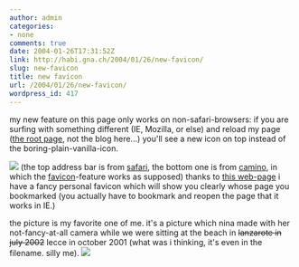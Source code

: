 ```yaml
---
author: admin
categories:
- none
comments: true
date: 2004-01-26T17:31:52Z
link: http://habi.gna.ch/2004/01/26/new-favicon/
slug: new-favicon
title: new favicon
url: /2004/01/26/new-favicon/
wordpress_id: 417
---
```


my new feature on this page only works on non-safari-browsers:
if you are surfing with something different (IE, Mozilla, or else) and reload my page ([the root page](http://habi.gna.ch/), not the blog here...) you'll see a new icon on top instead of the boring-plain-vanilla-icon.

[![](http://habi.gna.ch/blog/images/favicon-tm.jpg)](http://habi.gna.ch/blog/images/favicon.jpg)
(the top address bar is from [safari](http://habi.gna.ch/), the bottom one is from [camino](http://www.mozilla.org/projects/camino/), in which the [favicon](http://www.google.com/search?q=favicon&ie=UTF-8&oe=UTF-8)-feature works as supposed)
thanks to [this web-page](http://www.html-kit.com/e/favicon.cgi) i have a fancy personal favicon which will show you clearly whose page you bookmarked (you actually have to bookmark and reopen the page that it works in IE.)

the picture is my favorite one of me. it's a picture which nina made with her not-fancy-at-all camera while we were sitting at the beach in <strike>lanzarote in july 2002</strike> lecce in october 2001 (what was i thinking, it's even in the filename. silly me).
[![](http://habi.gna.ch/blog/images/me_lecce-tm.jpg)](http://habi.gna.ch/blog/images/me_lecce.jpg)
